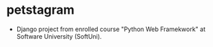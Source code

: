 # petstagram

- Django project from enrolled course "Python Web Framekwork" at Software University (SoftUni).
